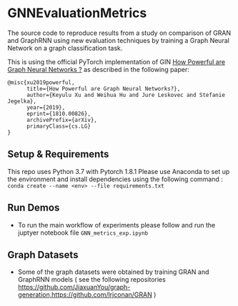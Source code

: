 # GNNEvaluationMetrics
The source code to reproduce results from a study on comparison of GRAN and GraphRNN using new evaluation techniques by training a Graph Neural Network on a graph classification task. 

This is using the official PyTorch implementation of GIN [How Powerful are Graph Neural Networks ?](https://github.com/weihua916/powerful-gnns) as described in the following paper:

```
@misc{xu2019powerful,
      title={How Powerful are Graph Neural Networks?}, 
      author={Keyulu Xu and Weihua Hu and Jure Leskovec and Stefanie Jegelka},
      year={2019},
      eprint={1810.00826},
      archivePrefix={arXiv},
      primaryClass={cs.LG}
}
```
## Setup & Requirements

This repo uses Python 3.7 with Pytorch 1.8.1
Please use Anaconda to set up the environment and install dependencies using the following command :
```conda create --name <env> --file requirements.txt```

## Run Demos

* To run the main workflow of experiments please follow and run the juptyer notebook file ```GNN_metrics_exp.ipynb```

## Graph Datasets

* Some of the graph datasets were obtained by training GRAN and GraphRNN models ( see the following repositories https://github.com/JiaxuanYou/graph-generation,https://github.com/lrjconan/GRAN )
